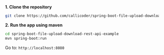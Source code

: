 
**1. Clone the repository** 

```bash
git clone https://github.com/callicoder/spring-boot-file-upload-download-rest-api-example.git
```

**2. Run the app using maven**

```bash
cd spring-boot-file-upload-download-rest-api-example
mvn spring-boot:run
```

Go to: `http://localhost:8080` 
